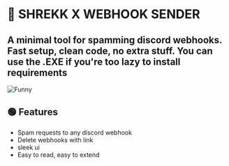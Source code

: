 # 🧩 SHREKK X WEBHOOK SENDER

A minimal tool for spamming discord webhooks.  
Fast setup, clean code, no extra stuff.
You can use the .EXE if you're too lazy to install requirements
---
![Funny](https://media4.giphy.com/media/v1.Y2lkPTc5MGI3NjExMTZlYnhxbWhqMTN4cWxoZndxMGd0MGV4ZGV5djd1bG4xYmRlc29heCZlcD12MV9pbnRlcm5hbF9naWZfYnlfaWQmY3Q9Zw/TzeH3xp9z7ila/giphy.gif)
## 🟢 Features

- Spam requests to any discord webhook
- Delete webhooks with link
- sleek ui
- Easy to read, easy to extend

